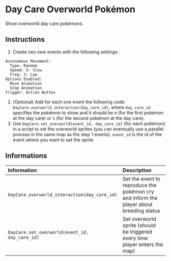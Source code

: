 # Day Care Overworld Pokémon
Show overworld day care pokémons.

## Instructions
1. Create two new events with the following settings:
```
Autonomous Movement:
  Type: Random
  Speed: 3: Slow
  Freq: 3: Low
Options Enabled:
  Move Animation
  Stop Animation
Trigger: Action Button
```
2. (Optional) Add for each one event the following code: `DayCare.overworld_interaction(day_care_id)`, where `day_care_id` specifies the pokémon to show and it should be `0` (for the first pokémon at the day care) or `1` (for the second pokémon at the day care).
3. Use `DayCare.set_overworld(event_id, day_care_id)` (for each pokémon) in a script to set the overworld sprites (you can eventually use a parallel process in the same map as the step 1 events). `event_id` is the id of the event where you want to set the sprite

## Informations
| Information | Description |
|:----------|:-------------|
| `DayCare.overworld_interaction(day_care_id)` | Set the event to reproduce the pokémon cry and inform the player about breeding status |
| `DayCare.set_overworld(event_id, day_care_id)` | Set overworld sprite (should be triggered every time player enters the map) |
